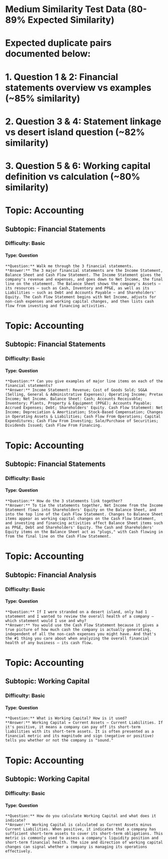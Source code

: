 # Medium Similarity Test Data (80-89% Expected Similarity)
# Expected duplicate pairs documented below:
# 1. Question 1 & 2: Financial statements overview vs examples (~85% similarity)
# 2. Question 3 & 4: Statement linkage vs desert island question (~82% similarity)
# 3. Question 5 & 6: Working capital definition vs calculation (~80% similarity)

# Topic: Accounting
## Subtopic: Financial Statements
### Difficulty: Basic
#### Type: Question
    **Question:** Walk me through the 3 financial statements.
    **Answer:** The 3 major financial statements are the Income Statement, Balance Sheet and Cash Flow Statement. The Income Statement gives the company's revenue and expenses, and goes down to Net Income, the final line on the statement. The Balance Sheet shows the company's Assets – its resources – such as Cash, Inventory and PP&E, as well as its Liabilities – such as Debt and Accounts Payable – and Shareholders' Equity. The Cash Flow Statement begins with Net Income, adjusts for non-cash expenses and working capital changes, and then lists cash flow from investing and financing activities.

# Topic: Accounting
## Subtopic: Financial Statements
### Difficulty: Basic
#### Type: Question
    **Question:** Can you give examples of major line items on each of the financial statements?
    **Answer:** Income Statement: Revenue; Cost of Goods Sold; SG&A (Selling, General & Administrative Expenses); Operating Income; Pretax Income; Net Income. Balance Sheet: Cash; Accounts Receivable; Inventory; Plants, Property & Equipment (PP&E); Accounts Payable; Accrued Expenses; Debt; Shareholders' Equity. Cash Flow Statement: Net Income; Depreciation & Amortization; Stock-Based Compensation; Changes in Operating Assets & Liabilities; Cash Flow From Operations; Capital Expenditures; Cash Flow From Investing; Sale/Purchase of Securities; Dividends Issued; Cash Flow From Financing.

# Topic: Accounting
## Subtopic: Financial Statements
### Difficulty: Basic
#### Type: Question
    **Question:** How do the 3 statements link together?
    **Answer:** To tie the statements together, Net Income from the Income Statement flows into Shareholders' Equity on the Balance Sheet, and into the top line of the Cash Flow Statement. Changes to Balance Sheet items appear as working capital changes on the Cash Flow Statement, and investing and financing activities affect Balance Sheet items such as PP&E, Debt and Shareholders' Equity. The Cash and Shareholders' Equity items on the Balance Sheet act as "plugs," with Cash flowing in from the final line on the Cash Flow Statement.

# Topic: Accounting
## Subtopic: Financial Analysis
### Difficulty: Basic
#### Type: Question
    **Question:** If I were stranded on a desert island, only had 1 statement and I wanted to review the overall health of a company – which statement would I use and why?
    **Answer:** You would use the Cash Flow Statement because it gives a true picture of how much cash the company is actually generating, independent of all the non-cash expenses you might have. And that's the #1 thing you care about when analyzing the overall financial health of any business – its cash flow.

# Topic: Accounting
## Subtopic: Working Capital
### Difficulty: Basic
#### Type: Question
    **Question:** What is Working Capital? How is it used?
    **Answer:** Working Capital = Current Assets – Current Liabilities. If it's positive, it means a company can pay off its short-term liabilities with its short-term assets. It is often presented as a financial metric and its magnitude and sign (negative or positive) tells you whether or not the company is "sound."

# Topic: Accounting
## Subtopic: Working Capital
### Difficulty: Basic
#### Type: Question
    **Question:** How do you calculate Working Capital and what does it indicate?
    **Answer:** Working Capital is calculated as Current Assets minus Current Liabilities. When positive, it indicates that a company has sufficient short-term assets to cover its short-term obligations. This metric is commonly used to assess a company's liquidity position and short-term financial health. The size and direction of working capital changes can signal whether a company is managing its operations effectively.